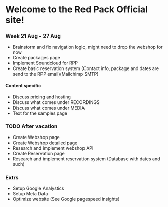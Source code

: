 # Welcome to the Red Pack Official site!

### Week 21 Aug - 27 Aug
* Brainstorm and fix navigation logic, might need to drop the webshop for now
* Create packages page
* Implement Soundcloud for RPP
* Create basic reservation system (Contact info, package and dates are send to the RPP email)(Mailchimp SMTP)

#### Content specific
* Discuss pricing and hosting
* Discuss what comes under RECORDINGS
* Discuss what comes under MEDIA
* Text for the samples page


### TODO After vacation


* Create Webshop page
* Create Webshop detailed page
* Research and implement webshop API
* Create Reservation page
* Research and implement reservation system (Database with dates and such)

### Extrs

* Setup Google Analystics
* Setup Meta Data
* Optimize website (See Google pagespeed insights)




